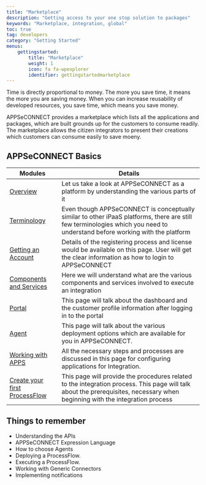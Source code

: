 ```yaml
---
title: "Marketplace"
description: "Getting access to your one stop solution to packages"
keywords: "Marketplace, integration, global"
toc: true
tag: developers
category: "Getting Started"
menus: 
    gettingstarted:
        title: "Marketplace"
        weight: 1
        icon: fa fa-wpexplorer
        identifier: gettingstartedmarketplace
---
```


Time is directly proportional to money. The more you save time, it means the more you are saving money. When you can increase reusability of 
developed resources, you save time, which means you save money. 

APPSeCONNECT provides a marketplace which lists all the applications and packages, which are built grounds up for the customers to consume
readily. The marketplace allows the citizen integrators to present their creations which customers can consume easily to save moeny. 

## APPSeCONNECT Basics

|Modules|Details|
|---|---|
|[Overview](/getting%20started/overview/)|Let us take a look at APPSeCONNECT as a platform by understanding the various parts of it|
|[Terminology](/getting%20started/terminology/)|Even though APPSeCONNECT is conceptually similar to other iPaaS platforms, there are still few terminologies which you need to understand before working with the platform|
|[Getting an Account](/getting%20started/user-registration/)|Details of the registering process and license would be available on this page. User will get the clear information as how to login to APPSeCONNECT|
|[Components and Services](/getting%20started/components-services)|Here we will understand what are the various components and services involved to execute an integration|
|[Portal](/accessing%20portal/accessing-portal/)|This page will talk about the dashboard and the customer profile information after logging in to the portal|
|[Agent](/accessing%20portal/accessing-agents/)|This page will talk about the various deployment options which are available for you in APPSeCONNECT.|
|[Working with APPS](/getting%20started/configurations/)|All the necessary steps and processes are discussed in this page for configuring applications for Integration.|
|[Create your first ProcessFlow](/getting%20started/configurations-for-integration/)|This page will provide the procedures related to the integration process. This page will talk about the prerequisites, necessary when beginning with the integration process|


## Things to remember

- Understanding the APIs
- APPSeCONNECT Expression Language
- How to choose Agents
- Deploying a ProcessFlow. 
- Executing a ProcessFlow.
- Working with Generic Connectors
- Implementing notifications

